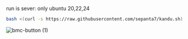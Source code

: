 run is sever:
only ubuntu 20,22,24
```bash
bash <(curl -s https://raw.githubusercontent.com/sepanta7/kandu.sh)
```
![bmc-button (1)](https://github.com/user-attachments/assets/94652da9-d665-47ab-824a-6ee1d3d8fc8f)


